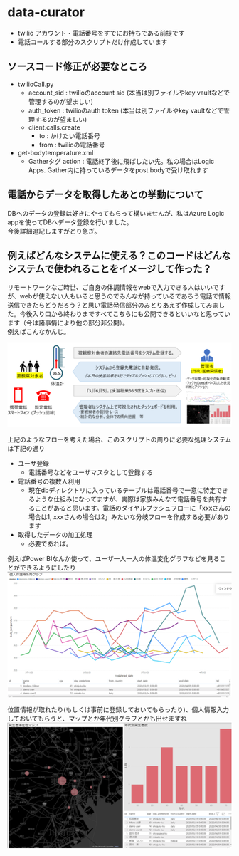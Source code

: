 # data-curator

- twilio アカウント・電話番号をすでにお持ちである前提です
- 電話コールする部分のスクリプトだけ作成しています

## ソースコード修正が必要なところ
- twilioCall.py
    - account_sid : twilioのaccount sid (本当は別ファイルやkey vaultなどで管理するのが望ましい)
    - auth_token : twilioのauth token (本当は別ファイルやkey vaultなどで管理するのが望ましい)
    - client.calls.create
        - to : かけたい電話番号
        - from : twilioの電話番号
- get-bodytemperature.xml
    - Gatherタグ action : 電話終了後に飛ばしたい先。私の場合はLogic Apps. Gather内に持っているデータをpost bodyで受け取れます
## 電話からデータを取得したあとの挙動について
 DBへのデータの登録は好きにやってもらって構いませんが、私はAzure Logic appを使ってDBへデータ登録を行いました。   
 今後詳細追記しますがとり急ぎ。
 
 ## 例えばどんなシステムに使える？このコードはどんなシステムで使われることをイメージして作った？
 リモートワークなご時世、ご自身の体調情報をwebで入力できる人はいいですが、webが使えない人もいると思うのでみんなが持っているであろう電話で情報送信できたらどうだろう？と思い電話発信部分のみとりあえず作成してみました。今後入り口から終わりまですべてこちらにも公開できるといいなと思っています（今は諸事情により他の部分非公開）。   
 例えばこんなかんじ。    
     
![利用想定例](https://github.com/mahya8585/data-curator/blob/master/img/readme-1.png)    
    
上記のようなフローを考えた場合、このスクリプトの周りに必要な処理システムは下記の通り

- ユーザ登録
    - 電話番号などをユーザマスタとして登録する
- 電話番号の複数人利用
    - 現在dbディレクトリに入っているテーブルは電話番号で一意に特定できるような仕組みになってますが、実際は家族みんなで電話番号を共有することがあると思います。電話のダイヤルプッシュフローに「xxxさんの場合は1, xxxさんの場合は2」みたいな分岐フローを作成する必要があります
- 取得したデータの加工処理
    - 必要であれば。
    
例えばPower BIなんか使って、ユーザ一人一人の体温変化グラフなどを見ることができるようにしたり    
![実際にやったグラフ](https://github.com/mahya8585/data-curator/blob/master/img/readme-2.png)    
    
位置情報が取れたり(もしくは事前に登録しておいてもらったり)、個人情報入力しておいてもらうと、マップとか年代別グラフとかも出せますね    
![実際にやったグラフ2](https://github.com/mahya8585/data-curator/blob/master/img/readme-3.png)